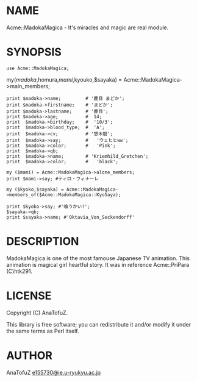 # NAME

Acme::MadokaMagica - It's miracles and magic are real module.

# SYNOPSIS

    use Acme::MadokaMagica;

   my($madoka,$homura,$mami,$kyouko,$sayaka) = Acme::MadokaMagica->main_members;


    print $madoka->name;         # '鹿目 まどか';
    print $madoka->firstname;    # 'まどか';
    print $madoka->lastname;     # '鹿目';
    print $madoka->age;          #  14;
    print  $madoka->birthday;    #  '10/3';
    print  $madoka->blood_type;  #  'A';
    print  $madoka->cv;          # '悠木碧';
    print  $madoka->say;         #   'ウェヒヒww';
    print  $madoka->color;       #   'Pink';
    print  $madoka->qb;
    print  $madoka->name;        # 'Kriemhild_Gretchen';
    print  $madoka->color;       #   'black';

    my ($mami) = Acme::MadokaMagica->alone_members;
    print $mami->say; #ティロ・フィナーレ

    my ($kyoko,$sayaka) = Acme::MadokaMagica->members_of($Acme::MadokaMagica::KyoSaya);

    print $kyoko->say; #'喰うかい?';
    $sayaka->qb;
    print $sayaka->name; #'Oktavia_Von_Seckendorff'


# DESCRIPTION

MadokaMagica is one of the most famouse Japanese TV animation.
This animation is magical girl heartful story.
It was in reference Acme::PriPara (C)htk291.

# LICENSE

Copyright (C) AnaTofuZ.

This library is free software; you can redistribute it and/or modify
it under the same terms as Perl itself.

# AUTHOR

AnaTofuZ <e155730@ie.u-ryukyu.ac.jp>
